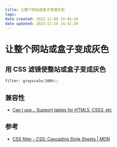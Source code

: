 ```yaml
---
title: 让整个网站或盒子变成灰色
tags: 
date created: 2022-12-08 19:46:20
date updated: 2023-11-25 14:42:38
---
```


# 让整个网站或盒子变成灰色

## 用 CSS 滤镜使整站或盒子变成灰色

```css
filter: grayscale(100%);
```

## 兼容性

- [Can I use... Support tables for HTML5, CSS3, etc](https://caniuse.com/?search=filter)

## 参考

- [CSS filter - CSS: Cascading Style Sheets | MDN](https://developer.mozilla.org/en-US/docs/Web/CSS/filter)

